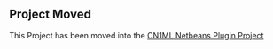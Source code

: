 ## Project Moved

This Project has been moved into the [CN1ML Netbeans Plugin Project](https://github.com/shannah/CN1ML-NetbeansModule)
